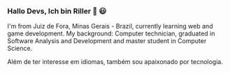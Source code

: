 ### Hallo Devs, Ich bin Riller 👋 :smiley: 

I'm from Juiz de Fora, Minas Gerais - Brazil, currently learning web and game development.
My background: Computer technician, graduated in Software Analysis and Development and master student in Computer Science.

Além de ter interesse em idiomas, também sou apaixonado por tecnologia.
<!--
**rvsriller/rvsriller** is a ✨ _special_ ✨ repository because its `README.md` (this file) appears on your GitHub profile.

Here are some ideas to get you started:

- 🔭 I’m currently working on my ...
- 🌱 I’m currently learning react js ...
- 👯 I’m looking to collaborate on ...
- 🤔 I’m looking for help with ...
- 💬 Ask me about ...
- 📫 How to reach me: ...
- 😄 Pronouns: ...
- ⚡ Fun fact: ...
-->
